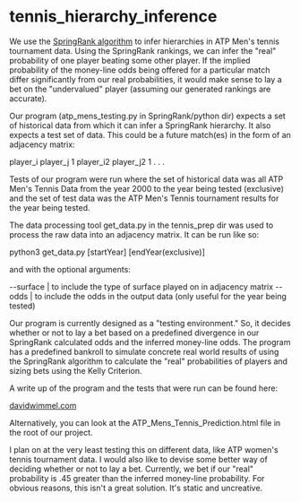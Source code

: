 # tennis_hierarchy_inference
We use the [SpringRank algorithm](https://arxiv.org/abs/1709.09002) to infer
hierarchies in ATP Men's tennis tournament data. Using the SpringRank rankings,
we can infer the "real" probability of one player beating some other player.
If the implied probability of the money-line odds being offered for a particular
match differ significantly from our real probabilities, it would make sense to
lay a bet on the "undervalued" player (assuming our generated rankings are
accurate).

Our program (atp_mens_testing.py in SpringRank/python dir) expects a set of
historical data from which it can infer a SpringRank hierarchy. It also expects
a test set of data. This could be a future match(es)
in the form of an adjacency matrix:

player_i player_j 1
player_i2 player_j2 1
.
.
.

Tests of our program were run where the set of historical data was all ATP
Men's Tennis Data from the year 2000 to the year being tested (exclusive) and
the set of test data was the ATP Men's Tennis tournament results for the year
being tested.

The data processing tool get_data.py in the tennis_prep dir was used to process
the raw data into an adjacency matrix. It can be run like so:

python3 get_data.py [startYear] [endYear(exclusive)]

and with the optional arguments:

--surface | to include the type of surface played on in adjacency matrix
--odds    | to include the odds in the output data (only useful for the year being tested)

Our program is currently designed as a "testing environment." So, it decides
whether or not to lay a bet based on a predefined divergence in our SpringRank
calculated odds and the inferred money-line odds. The program has a predefined
bankroll to simulate concrete real world results of using the SpringRank algorithm
to calculate the "real" probabilities of players and sizing bets using the
Kelly Criterion.

A write up of the program and the tests that were run can be found here:

[davidwimmel.com](http://davidwimmel.com/other-works.html)

Alternatively, you can look at the ATP_Mens_Tennis_Prediction.html file in the
root of our project.

I plan on at the very least testing this on different data, like ATP women's
tennis tournament data. I would also like to devise some better way of deciding
whether or not to lay a bet. Currently, we bet if our "real" probability is
.45 greater than the inferred money-line probability. For obvious reasons, this
isn't a great solution. It's static and uncreative.
